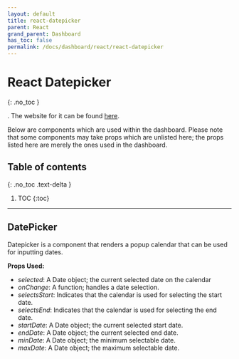 ```yaml
---  
layout: default  
title: react-datepicker
parent: React  
grand_parent: Dashboard
has_toc: false
permalink: /docs/dashboard/react/react-datepicker
---  
```


# React Datepicker
{: .no_toc }

. The website for it can be found [here](https://reactdatepicker.com/).

Below are components which are used within the dashboard. Please note that some components may take props which are unlisted here; the props listed here are merely the ones used in the dashboard.

## Table of contents
{: .no_toc .text-delta }

1. TOC
{:toc}

---

## DatePicker

Datepicker is a component that renders a popup calendar that can be used for inputting dates.

**Props Used:**
- *selected*: A Date object; the current selected date on the calendar
- *onChange*: A function; handles a date selection.
- *selectsStart*: Indicates that the calendar is used for selecting the start date.
- *selectsEnd*: Indicates that the calendar is used for selecting the end date.
- *startDate*: A Date object; the current selected start date.
- *endDate*: A Date object; the current selected end date.
- *minDate*: A Date object; the minimum selectable date.
- *maxDate*: A Date object; the maximum selectable date.